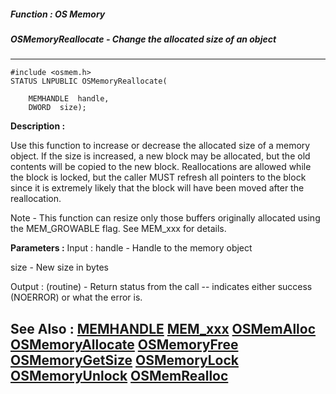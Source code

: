 ##### Function : OS Memory
##### OSMemoryReallocate - Change the allocated size of an object
---
```
#include <osmem.h>
STATUS LNPUBLIC OSMemoryReallocate(

	MEMHANDLE  handle,
	DWORD  size);
```
**Description :**

Use this function to increase or decrease the allocated size of a memory 
object.  If the size is increased, a new block may be allocated, but the old 
contents will be copied to the new block.  Reallocations are allowed while the 
block is locked, but the caller MUST refresh all pointers to the block since it 
is extremely likely that the block will have been moved after the reallocation.

Note - This function can resize only those buffers originally allocated using 
the MEM_GROWABLE flag.  See MEM_xxx for details.

**Parameters :**
Input :
handle  -  Handle to the memory object

size  -  New size in bytes

Output :
(routine)  -  Return status from the call -- indicates either success (NOERROR) or what the error is.



**See Also :**
[MEMHANDLE](/domino-c-api-docs/reference/Data/MEMHANDLE)
[MEM_xxx](/domino-c-api-docs/reference/Symb/MEM_xxx)
[OSMemAlloc](/domino-c-api-docs/reference/Func/OSMemAlloc)
[OSMemoryAllocate](/domino-c-api-docs/reference/Func/OSMemoryAllocate)
[OSMemoryFree](/domino-c-api-docs/reference/Func/OSMemoryFree)
[OSMemoryGetSize](/domino-c-api-docs/reference/Func/OSMemoryGetSize)
[OSMemoryLock](/domino-c-api-docs/reference/Func/OSMemoryLock)
[OSMemoryUnlock](/domino-c-api-docs/reference/Func/OSMemoryUnlock)
[OSMemRealloc](/domino-c-api-docs/reference/Func/OSMemRealloc)
---
